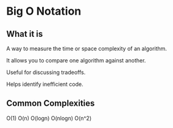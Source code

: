 # Big O Notation

## What it is

A way to measure the time or space complexity of an algorithm.

It allows you to compare one algorithm against another.

Useful for discussing tradeoffs.

Helps identify inefficient code.

## Common Complexities

O(1)
O(n)
O(logn)
O(nlogn)
O(n^2)

